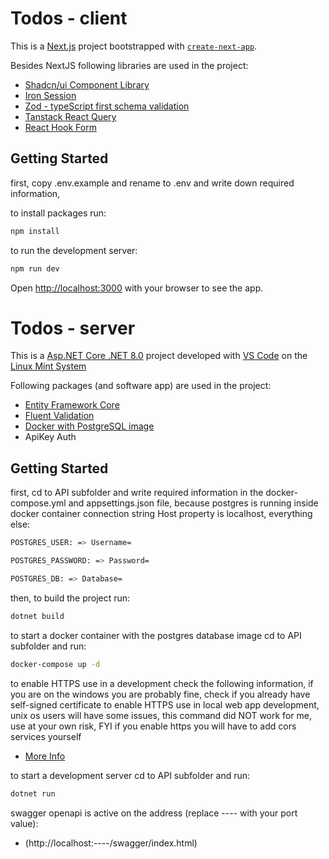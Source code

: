 # Todos - client

This is a [Next.js](https://nextjs.org/) project bootstrapped with [`create-next-app`](https://github.com/vercel/next.js/tree/canary/packages/create-next-app).

Besides NextJS following libraries are used in the project:

- [Shadcn/ui Component Library](https://ui.shadcn.com/)
- [Iron Session](https://www.npmjs.com/package/iron-session)
- [Zod - typeScript first schema validation](https://zod.dev/)
- [Tanstack React Query](https://www.npmjs.com/package/@tanstack/react-query)
- [React Hook Form](https://www.npmjs.com/package/react-hook-form)

## Getting Started

first, copy .env.example and rename to .env and write down required information,

to install packages run:

```bash
npm install
```

to run the development server:

```bash
npm run dev
```

Open [http://localhost:3000](http://localhost:3000) with your browser to see the app.

# Todos - server

This is a [Asp.NET Core .NET 8.0](https://learn.microsoft.com/en-us/aspnet/core/getting-started/?view=aspnetcore-8.0) project developed with [VS Code](https://code.visualstudio.com/) on the [Linux Mint System](https://www.linuxmint.com/)

Following packages (and software app) are used in the project:

- [Entity Framework Core](https://learn.microsoft.com/en-us/ef/)
- [Fluent Validation](https://docs.fluentvalidation.net/en/latest/)
- [Docker with PostgreSQL image](https://docs.docker.com/)
- ApiKey Auth

## Getting Started

first, cd to API subfolder and write required information in the docker-compose.yml and appsettings.json file,
because postgres is running inside docker container connection string Host property is localhost, everything else:

```bash
POSTGRES_USER: => Username=
```

```bash
POSTGRES_PASSWORD: => Password=
```

```bash
POSTGRES_DB: => Database=
```

then, to build the project run:

```bash
dotnet build
```

to start a docker container with the postgres database image cd to API subfolder and run:

```bash
docker-compose up -d
```

to enable HTTPS use in a development check the following information,
if you are on the windows you are probably fine, check if you already have self-signed certificate to enable HTTPS use in local web app development, unix os users will have some issues, this command did NOT work for me, use at your own risk,
FYI if you enable https you will have to add cors services yourself

- [More Info](https://learn.microsoft.com/en-us/dotnet/core/tools/dotnet-dev-certs)

to start a development server cd to API subfolder and run:

```bash
dotnet run
```

swagger openapi is active on the address (replace ---- with your port value):

- (http://localhost:----/swagger/index.html)
